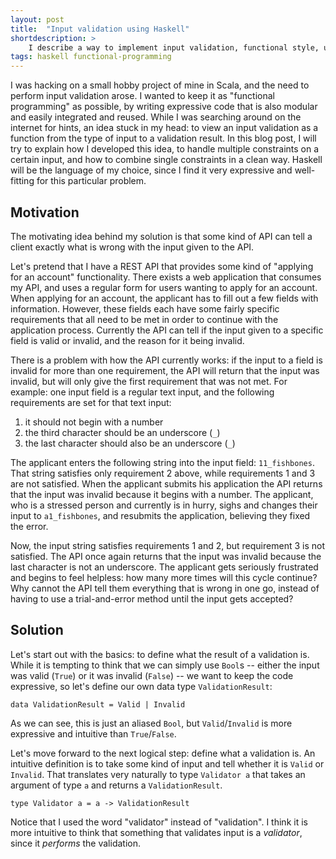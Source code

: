 ```yaml
---
layout: post
title:  "Input validation using Haskell"
shortdescription: >
    I describe a way to implement input validation, functional style, using Haskell.
tags: haskell functional-programming
---
```

I was hacking on a small hobby project of mine in Scala, and the need to perform input validation arose. I wanted to keep it as "functional programming" as possible, by writing expressive code that is also modular and easily integrated and reused. While I was searching around on the internet for hints, an idea stuck in my head: to view an input validation as a function from the type of input to a validation result. In this blog post, I will try to explain how I developed this idea, to handle multiple constraints on a certain input, and how to combine single constraints in a clean way. Haskell will be the language of my choice, since I find it very expressive and well-fitting for this particular problem.

## Motivation

The motivating idea behind my solution is that some kind of API can tell a client exactly what is wrong with the input given to the API.

Let's pretend that I have a REST API that provides some kind of "applying for an account" functionality. There exists a web application that consumes my API, and uses a regular form for users wanting to apply for an account. When applying for an account, the applicant has to fill out a few fields with information. However, these fields each have some fairly specific requirements that all need to be met in order to continue with the application process. Currently the API can tell if the input given to a specific field is valid or invalid, and the reason for it being invalid.

There is a problem with how the API currently works: if the input to a field is invalid for more than one requirement, the API will return that the input was invalid, but will only give the first requirement that was not met. For example: one input field is a regular text input, and the following requirements are set for that text input:

1.  it should not begin with a number
2.  the third character should be an underscore (`_`)
3.  the last character should also be an underscore (`_`)

The applicant enters the following string into the input field: `11_fishbones`. That string satisfies only requirement 2 above, while requirements 1 and 3 are not satisfied. When the applicant submits his application the API returns that the input was invalid because it begins with a number. The applicant, who is a stressed person and currently is in hurry, sighs and changes their input to `a1_fishbones`, and resubmits the application, believing they fixed the error.

Now, the input string satisfies requirements 1 and 2, but requirement 3 is not satisfied. The API once again returns that the input was invalid because the last character is not an underscore. The applicant gets seriously frustrated and begins to feel helpless: how many more times will this cycle continue? Why cannot the API tell them everything that is wrong in one go, instead of having to use a trial-and-error method until the input gets accepted?

## Solution

Let's start out with the basics: to define what the result of a validation is. While it is tempting to think that we can simply use `Bool`s -- either the input was valid (`True`) or it was invalid (`False`) -- we want to keep the code expressive, so let's define our own data type `ValidationResult`:

    data ValidationResult = Valid | Invalid

As we can see, this is just an aliased `Bool`, but `Valid`/`Invalid` is more expressive and intuitive than `True`/`False`.

Let's move forward to the next logical step: define what a validation is. An intuitive definition is to take some kind of input and tell whether it is `Valid` or `Invalid`. That translates very naturally to type `Validator a` that takes an argument of type `a` and returns a `ValidationResult`.

    type Validator a = a -> ValidationResult

Notice that I used the word "validator" instead of "validation". I think it is more intuitive to think that something that validates input is a _validator_, since it _performs_ the validation.
